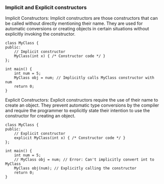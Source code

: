 ### Implicit and Explicit constructors

Implicit Constructors: Implicit constructors are those constructors that can be called without directly mentioning their name. They are used for automatic conversions or creating objects in certain situations without explicitly invoking the constructor.

```
class MyClass {
public:
    // Implicit constructor
    MyClass(int x) { /* Constructor code */ }
};

int main() {
    int num = 5;
    MyClass obj = num; // Implicitly calls MyClass constructor with num
    return 0;
}
```

Explicit Constructors: Explicit constructors require the use of their name to create an object. They prevent automatic type conversions by the compiler and require the programmer to explicitly state their intention to use the constructor for creating an object.

```
class MyClass {
public:
    // Explicit constructor
    explicit MyClass(int x) { /* Constructor code */ }
};

int main() {
    int num = 5;
    // MyClass obj = num; // Error: Can't implicitly convert int to MyClass
    MyClass obj(num); // Explicitly calling the constructor
    return 0;
}
```
